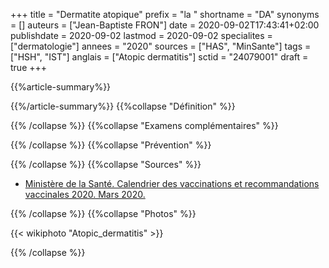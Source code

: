 +++
title = "Dermatite atopique"
prefix = "la "
shortname = "DA"
synonyms = []
auteurs = ["Jean-Baptiste FRON"]
date = 2020-09-02T17:43:41+02:00
publishdate = 2020-09-02
lastmod = 2020-09-02
specialites = ["dermatologie"]
annees = "2020"
sources = ["HAS", "MinSante"]
tags = ["HSH", "IST"]
anglais = ["Atopic dermatitis"]
sctid = "24079001"
draft = true
+++

{{%article-summary%}}



{{%/article-summary%}}
{{%collapse "Définition" %}}



{{% /collapse %}}
{{%collapse "Examens complémentaires" %}}


{{% /collapse %}}
{{%collapse "Prévention" %}}


{{% /collapse %}}
{{%collapse "Sources" %}}

- [Ministère de la Santé. Calendrier des vaccinations et recommandations vaccinales 2020. Mars 2020.](//solidarites-sante.gouv.fr/IMG/pdf/calendrier_vaccinal_29juin20.pdf)

{{% /collapse %}}
{{%collapse "Photos" %}}

{{< wikiphoto "Atopic_dermatitis" >}}

{{% /collapse %}}
